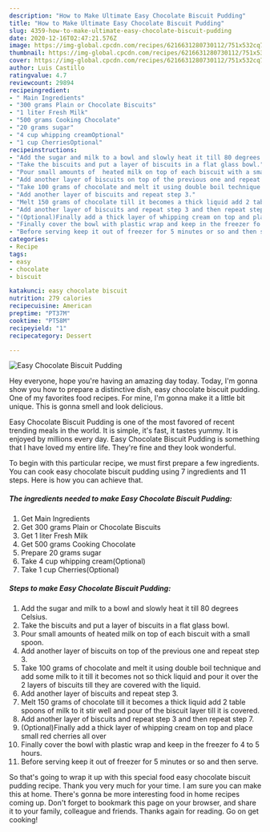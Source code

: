```yaml
---
description: "How to Make Ultimate Easy Chocolate Biscuit Pudding"
title: "How to Make Ultimate Easy Chocolate Biscuit Pudding"
slug: 4359-how-to-make-ultimate-easy-chocolate-biscuit-pudding
date: 2020-12-16T02:47:21.576Z
image: https://img-global.cpcdn.com/recipes/6216631280730112/751x532cq70/easy-chocolate-biscuit-pudding-recipe-main-photo.jpg
thumbnail: https://img-global.cpcdn.com/recipes/6216631280730112/751x532cq70/easy-chocolate-biscuit-pudding-recipe-main-photo.jpg
cover: https://img-global.cpcdn.com/recipes/6216631280730112/751x532cq70/easy-chocolate-biscuit-pudding-recipe-main-photo.jpg
author: Luis Castillo
ratingvalue: 4.7
reviewcount: 29894
recipeingredient:
- " Main Ingredients"
- "300 grams Plain or Chocolate Biscuits"
- "1 liter Fresh Milk"
- "500 grams Cooking Chocolate"
- "20 grams sugar"
- "4 cup whipping creamOptional"
- "1 cup CherriesOptional"
recipeinstructions:
- "Add the sugar and milk to a bowl and slowly heat it till 80 degrees Celsius."
- "Take the biscuits and put a layer of biscuits in a flat glass bowl."
- "Pour small amounts of  heated milk on top of each biscuit with a small spoon."
- "Add another layer of biscuits on top of the previous one and repeat step 3."
- "Take 100 grams of chocolate and melt it using double boil technique and add some milk to it till it becomes not so thick liquid and pour it over the 2 layers of biscuits till they are covered with the liquid."
- "Add another layer of biscuits and repeat step 3."
- "Melt 150 grams of chocolate till it becomes a thick liquid add 2 table spoons of milk to it stir well and pour of the biscuit layer till it is covered."
- "Add another layer of biscuits and repeat step 3 and then repeat step 7."
- "(Optional)Finally add a thick layer of whipping cream on top and place small red cherries all over"
- "Finally cover the bowl with plastic wrap and keep in the freezer fo 4 to 5 hours."
- "Before serving keep it out of freezer for 5 minutes or so and then serve."
categories:
- Recipe
tags:
- easy
- chocolate
- biscuit

katakunci: easy chocolate biscuit 
nutrition: 279 calories
recipecuisine: American
preptime: "PT37M"
cooktime: "PT58M"
recipeyield: "1"
recipecategory: Dessert

---
```



![Easy Chocolate Biscuit Pudding](https://img-global.cpcdn.com/recipes/6216631280730112/751x532cq70/easy-chocolate-biscuit-pudding-recipe-main-photo.jpg)

Hey everyone, hope you're having an amazing day today. Today, I'm gonna show you how to prepare a distinctive dish, easy chocolate biscuit pudding. One of my favorites food recipes. For mine, I'm gonna make it a little bit unique. This is gonna smell and look delicious.

Easy Chocolate Biscuit Pudding is one of the most favored of recent trending meals in the world. It is simple, it's fast, it tastes yummy. It is enjoyed by millions every day. Easy Chocolate Biscuit Pudding is something that I have loved my entire life. They're fine and they look wonderful.




To begin with this particular recipe, we must first prepare a few ingredients. You can cook easy chocolate biscuit pudding using 7 ingredients and 11 steps. Here is how you can achieve that.

<!--inarticleads1-->

##### The ingredients needed to make Easy Chocolate Biscuit Pudding:

1. Get  Main Ingredients
1. Get 300 grams Plain or Chocolate Biscuits
1. Get 1 liter Fresh Milk
1. Get 500 grams Cooking Chocolate
1. Prepare 20 grams sugar
1. Take 4 cup whipping cream(Optional)
1. Take 1 cup Cherries(Optional)




<!--inarticleads2-->

##### Steps to make Easy Chocolate Biscuit Pudding:

1. Add the sugar and milk to a bowl and slowly heat it till 80 degrees Celsius.
1. Take the biscuits and put a layer of biscuits in a flat glass bowl.
1. Pour small amounts of  heated milk on top of each biscuit with a small spoon.
1. Add another layer of biscuits on top of the previous one and repeat step 3.
1. Take 100 grams of chocolate and melt it using double boil technique and add some milk to it till it becomes not so thick liquid and pour it over the 2 layers of biscuits till they are covered with the liquid.
1. Add another layer of biscuits and repeat step 3.
1. Melt 150 grams of chocolate till it becomes a thick liquid add 2 table spoons of milk to it stir well and pour of the biscuit layer till it is covered.
1. Add another layer of biscuits and repeat step 3 and then repeat step 7.
1. (Optional)Finally add a thick layer of whipping cream on top and place small red cherries all over
1. Finally cover the bowl with plastic wrap and keep in the freezer fo 4 to 5 hours.
1. Before serving keep it out of freezer for 5 minutes or so and then serve.




So that's going to wrap it up with this special food easy chocolate biscuit pudding recipe. Thank you very much for your time. I am sure you can make this at home. There's gonna be more interesting food in home recipes coming up. Don't forget to bookmark this page on your browser, and share it to your family, colleague and friends. Thanks again for reading. Go on get cooking!
